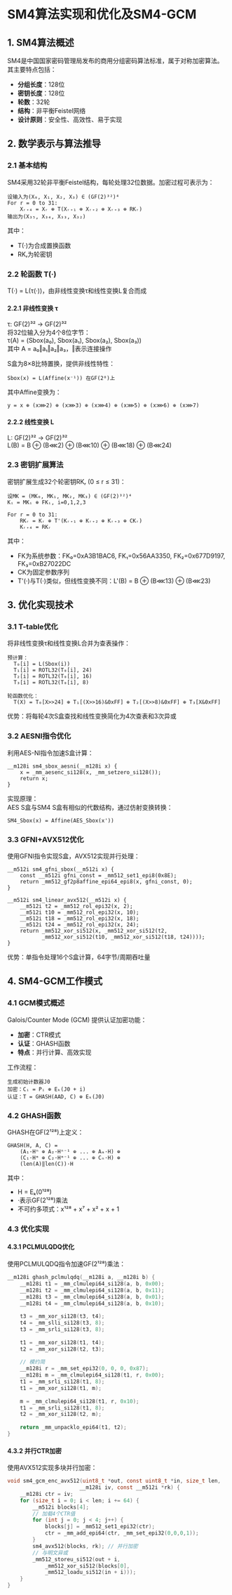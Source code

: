 # SM4算法实现和优化及SM4-GCM

## 1. SM4算法概述

SM4是中国国家密码管理局发布的商用分组密码算法标准，属于对称加密算法。其主要特点包括：

- **分组长度**：128位
- **密钥长度**：128位
- **轮数**：32轮
- **结构**：非平衡Feistel网络
- **设计原则**：安全性、高效性、易于实现

## 2. 数学表示与算法推导

### 2.1 基本结构

SM4采用32轮非平衡Feistel结构，每轮处理32位数据。加密过程可表示为：

```
设输入为(X₀, X₁, X₂, X₃) ∈ (GF(2)³²)⁴
For r = 0 to 31:
    Xᵣ₊₄ = Xᵣ ⊕ T(Xᵣ₊₁ ⊕ Xᵣ₊₂ ⊕ Xᵣ₊₃ ⊕ RKᵣ)
输出为(X₃₅, X₃₄, X₃₃, X₃₂)
```

其中：
- T(·)为合成置换函数
- RKᵣ为轮密钥

### 2.2 轮函数 T(·)

T(·) = L(τ(·))，由非线性变换τ和线性变换L复合而成

#### 2.2.1 非线性变换 τ

τ: GF(2)³² → GF(2)³²  
将32位输入分为4个8位字节：  
τ(A) = (Sbox(a₀), Sbox(a₁), Sbox(a₂), Sbox(a₃))  
其中 A = a₀‖a₁‖a₂‖a₃，‖表示连接操作

S盒为8×8比特置换，提供非线性特性：

```
Sbox(x) = L(Affine(x⁻¹)) 在GF(2⁸)上
```

其中Affine变换为：
```
y = x ⊕ (x⋙2) ⊕ (x⋙3) ⊕ (x⋙4) ⊕ (x⋙5) ⊕ (x⋙6) ⊕ (x⋙7)
```

#### 2.2.2 线性变换 L

L: GF(2)³² → GF(2)³²  
L(B) = B ⊕ (B⋘2) ⊕ (B⋘10) ⊕ (B⋘18) ⊕ (B⋘24)

### 2.3 密钥扩展算法

密钥扩展生成32个轮密钥RKᵣ (0 ≤ r ≤ 31)：

```
设MK = (MK₀, MK₁, MK₂, MK₃) ∈ (GF(2)³²)⁴
Kᵢ = MKᵢ ⊕ FKᵢ, i=0,1,2,3

For r = 0 to 31:
    RKᵣ = Kᵣ ⊕ T'(Kᵣ₊₁ ⊕ Kᵣ₊₂ ⊕ Kᵣ₊₃ ⊕ CKᵣ)
    Kᵣ₊₄ = RKᵣ
```

其中：
- FK为系统参数：FK₀=0xA3B1BAC6, FK₁=0x56AA3350, FK₂=0x677D9197, FK₃=0xB27022DC
- CK为固定参数序列
- T'(·)与T(·)类似，但线性变换不同：L'(B) = B ⊕ (B⋘13) ⊕ (B⋘23)

## 3. 优化实现技术

### 3.1 T-table优化

将非线性变换τ和线性变换L合并为查表操作：

```
预计算：
  T₀[i] = L(Sbox(i)) 
  T₁[i] = ROTL32(T₀[i], 24)
  T₂[i] = ROTL32(T₀[i], 16)
  T₃[i] = ROTL32(T₀[i], 8)

轮函数优化：
  T(X) = T₀[X>>24] ⊕ T₁[(X>>16)&0xFF] ⊕ T₂[(X>>8)&0xFF] ⊕ T₃[X&0xFF]
```

优势：将每轮4次S盒查找和线性变换简化为4次查表和3次异或

### 3.2 AESNI指令优化

利用AES-NI指令加速S盒计算：

```
__m128i sm4_sbox_aesni(__m128i x) {
    x = _mm_aesenc_si128(x, _mm_setzero_si128());
    return x;
}
```

实现原理：  
AES S盒与SM4 S盒有相似的代数结构，通过仿射变换转换：

```
SM4_Sbox(x) = Affine(AES_Sbox(x'))
```

### 3.3 GFNI+AVX512优化

使用GFNI指令实现S盒，AVX512实现并行处理：

```
__m512i sm4_gfni_sbox(__m512i x) {
    const __m512i gfni_const = _mm512_set1_epi8(0x8E);
    return _mm512_gf2p8affine_epi64_epi8(x, gfni_const, 0);
}

__m512i sm4_linear_avx512(__m512i x) {
    __m512i t2 = _mm512_rol_epi32(x, 2);
    __m512i t10 = _mm512_rol_epi32(x, 10);
    __m512i t18 = _mm512_rol_epi32(x, 18);
    __m512i t24 = _mm512_rol_epi32(x, 24);
    return _mm512_xor_si512(x, _mm512_xor_si512(t2, 
           _mm512_xor_si512(t10, _mm512_xor_si512(t18, t24))));
}
```

优势：单指令处理16个S盒计算，64字节/周期吞吐量

## 4. SM4-GCM工作模式

### 4.1 GCM模式概述

Galois/Counter Mode (GCM) 提供认证加密功能：

- **加密**：CTR模式
- **认证**：GHASH函数
- **特点**：并行计算、高效实现

工作流程：
```
生成初始计数器J0
加密：Cᵢ = Pᵢ ⊕ Eₖ(J0 + i)
认证：T = GHASH(AAD, C) ⊕ Eₖ(J0)
```

### 4.2 GHASH函数

GHASH在GF(2¹²⁸)上定义：

```
GHASH(H, A, C) = 
    (A₁·Hⁿ ⊕ A₂·Hⁿ⁻¹ ⊕ ... ⊕ Aₘ·H) ⊕
    (C₁·Hᵐ ⊕ C₂·Hᵐ⁻¹ ⊕ ... ⊕ Cₙ·H) ⊕
    (len(A)‖len(C))·H
```

其中：
- H = Eₖ(0¹²⁸)
- ·表示GF(2¹²⁸)乘法
- 不可约多项式：x¹²⁸ + x⁷ + x² + x + 1

### 4.3 优化实现

#### 4.3.1 PCLMULQDQ优化

使用PCLMULQDQ指令加速GF(2¹²⁸)乘法：

```c
__m128i ghash_pclmulqdq(__m128i a, __m128i b) {
    __m128i t1 = _mm_clmulepi64_si128(a, b, 0x00);
    __m128i t2 = _mm_clmulepi64_si128(a, b, 0x11);
    __m128i t3 = _mm_clmulepi64_si128(a, b, 0x01);
    __m128i t4 = _mm_clmulepi64_si128(a, b, 0x10);
    
    t3 = _mm_xor_si128(t3, t4);
    t4 = _mm_slli_si128(t3, 8);
    t3 = _mm_srli_si128(t3, 8);
    
    t1 = _mm_xor_si128(t1, t4);
    t2 = _mm_xor_si128(t2, t3);
    
    // 模约简
    __m128i r = _mm_set_epi32(0, 0, 0, 0x87);
    __m128i m = _mm_clmulepi64_si128(t1, r, 0x00);
    t1 = _mm_srli_si128(t1, 8);
    t1 = _mm_xor_si128(t1, m);
    
    m = _mm_clmulepi64_si128(t1, r, 0x10);
    t1 = _mm_srli_si128(t1, 8);
    t2 = _mm_xor_si128(t2, m);
    
    return _mm_unpacklo_epi64(t1, t2);
}
```

#### 4.3.2 并行CTR加密

使用AVX512实现多块并行加密：

```c
void sm4_gcm_enc_avx512(uint8_t *out, const uint8_t *in, size_t len, 
                       __m128i iv, const __m512i *rk) {
    __m128i ctr = iv;
    for (size_t i = 0; i < len; i += 64) {
        __m512i blocks[4];
        // 加载4个CTR值
        for (int j = 0; j < 4; j++) {
            blocks[j] = _mm512_set1_epi32(ctr);
            ctr = _mm_add_epi64(ctr, _mm_set_epi32(0,0,0,1));
        }
        sm4_avx512(blocks, rk); // 并行加密
        // 与明文异或
        _mm512_storeu_si512(out + i, 
            _mm512_xor_si512(blocks[0], 
            _mm512_loadu_si512(in + i)));
    }
}
```
